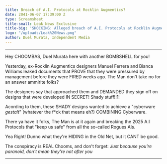 ```yaml
---
title: Breach of A.I. Protocols at Rocklin Augmentics?
date: 2041-06-07 17:39:00 Z
type: Screamsheet
title-small: Leak News Exclusive
title-big: 'SHOCKING: Alleged breach of A.I. Protocols at Rocklin Augmentics!'
logo: "/uploads/Leak%20News.png"
author: Duel Murata, Independent Media
---
```


---
Hey CHOOMBAS, Duel Murata here with another BOMBSHELL for you!

Yesterday, ex-Rocklin Augmentics designers Manuel Ferrera and Bianca Williams leaked documents that PROVE that they were pressured by management before they were FIRED weeks ago. The Man don't take no for an answer ammirite folks?

The designers say that approached them and DEMANDED they sign off on designs that were developed IN SECRET! Shady stuff!!1!

Acording to them, these SHADY designs wanted to achieve a "cyberware *gestalt*" (whatever the f*ck that means eh?) COMBINING Cyberware. 

There ya have it folks, The Man is at it again and breaking the 2025 A.I Protocols that "keep us safe" from all the so-called Rogues AIs. 

Yea Right! Dunno what they're HIDING in the Old Net, but it CANT be good.

The conspiracy is REAL Chooms, and don't forget: 
*Just because you're paranoid, don't mean they're not after you*

---
